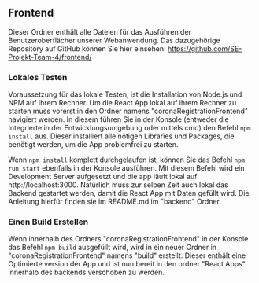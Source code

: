 ## Frontend 
Dieser Ordner enthält alle Dateien für das Ausführen der Benutzeroberflächer unserer Webanwendung. Das dazugehörige Repository auf GitHub können Sie hier einsehen: https://github.com/SE-Projekt-Team-4/frontend/

### Lokales Testen
Voraussetzung für das lokale Testen, ist die Installation von Node.js und NPM auf Ihrem Rechner.
Um die React App lokal auf ihrem Rechner zu starten muss vorerst in den Ordner namens "coronaRegistrationFrontend" navigiert werden. In diesem führen Sie in der Konsole (entweder die Integrierte in der Entwicklungsumgebung oder mittels cmd) den Befehl `npm install` aus. Dieser installiert alle nötigen Libraries und Packages, die benötigt werden, um die App problemfrei zu starten.

Wenn `npm install` komplett durchgelaufen ist, können Sie das Befehl `npm run start` ebenfalls in der Konsole ausführen. Mit diesem Befehl wird ein Development Server aufgesetzt und die app läuft lokal auf http://localhost:3000. Natürlich muss zur selben Zeit auch lokal das Backend gestartet werden, damit die React App mit Daten gefüllt wird. Die Anleitung hierfür finden sie im README.md im "backend" Ordner.

### Einen Build Erstellen 
Wenn innerhalb des Ordners "coronaRegistrationFrontend" in der Konsole das Befehl `npm build` ausgefüllt wird, wird in ein neuer Ordner in "coronaRegistrationFrontend" namens "build" erstellt. Dieser enthält eine Optimierte version der App und ist nun bereit in den ordner "React Apps" innerhalb des backends verschoben zu werden.
